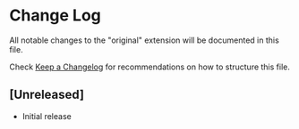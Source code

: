 # Change Log

All notable changes to the "original" extension will be documented in this file.

Check [Keep a Changelog](http://keepachangelog.com/) for recommendations on how to structure this file.

## [Unreleased]

- Initial release
